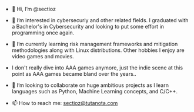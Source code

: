 - 👋 Hi, I’m @sectioz
- 👀 I’m interested in cybersecuriy and other related fields. I graduated with a Bachelor's in Cybersecurity and looking to put some effort in programming once again. 
- 🌱 I’m currently learning risk management frameworks and mitigation methodologies along with Linux distributions. Other hobbies I enjoy are video games and movies.

- I don't really dive into AAA games anymore, just the indie scene at this point as AAA games became bland over the years..

- 💞️ I’m looking to collaborate on huge ambitious projects as I learn languages such as Python, Machine Learning concepts, and C/C++.

- 📫 How to reach me: sectioz@tutanota.com
